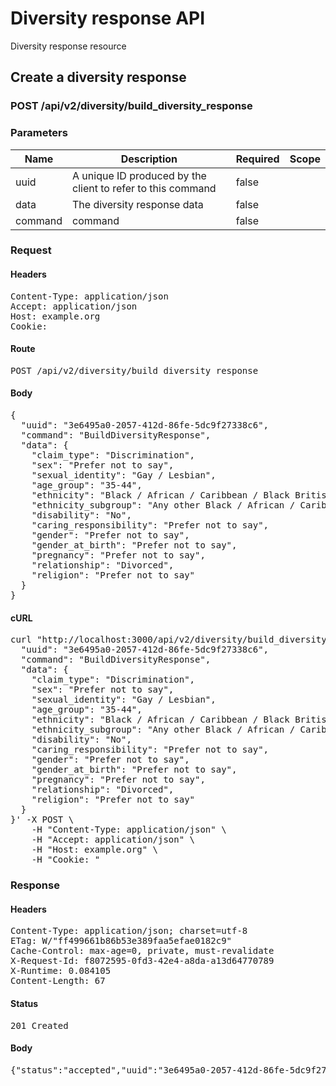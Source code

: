# Diversity response API

Diversity response resource

## Create a diversity response

### POST /api/v2/diversity/build_diversity_response

### Parameters

| Name | Description | Required | Scope |
|------|-------------|----------|-------|
| uuid | A unique ID produced by the client to refer to this command | false |  |
| data | The diversity response data | false |  |
| command |  command | false |  |

### Request

#### Headers

<pre>Content-Type: application/json
Accept: application/json
Host: example.org
Cookie: </pre>

#### Route

<pre>POST /api/v2/diversity/build_diversity_response</pre>

#### Body

<pre>{
  "uuid": "3e6495a0-2057-412d-86fe-5dc9f27338c6",
  "command": "BuildDiversityResponse",
  "data": {
    "claim_type": "Discrimination",
    "sex": "Prefer not to say",
    "sexual_identity": "Gay / Lesbian",
    "age_group": "35-44",
    "ethnicity": "Black / African / Caribbean / Black British",
    "ethnicity_subgroup": "Any other Black / African / Caribbean background",
    "disability": "No",
    "caring_responsibility": "Prefer not to say",
    "gender": "Prefer not to say",
    "gender_at_birth": "Prefer not to say",
    "pregnancy": "Prefer not to say",
    "relationship": "Divorced",
    "religion": "Prefer not to say"
  }
}</pre>

#### cURL

<pre class="request">curl &quot;http://localhost:3000/api/v2/diversity/build_diversity_response&quot; -d &#39;{
  &quot;uuid&quot;: &quot;3e6495a0-2057-412d-86fe-5dc9f27338c6&quot;,
  &quot;command&quot;: &quot;BuildDiversityResponse&quot;,
  &quot;data&quot;: {
    &quot;claim_type&quot;: &quot;Discrimination&quot;,
    &quot;sex&quot;: &quot;Prefer not to say&quot;,
    &quot;sexual_identity&quot;: &quot;Gay / Lesbian&quot;,
    &quot;age_group&quot;: &quot;35-44&quot;,
    &quot;ethnicity&quot;: &quot;Black / African / Caribbean / Black British&quot;,
    &quot;ethnicity_subgroup&quot;: &quot;Any other Black / African / Caribbean background&quot;,
    &quot;disability&quot;: &quot;No&quot;,
    &quot;caring_responsibility&quot;: &quot;Prefer not to say&quot;,
    &quot;gender&quot;: &quot;Prefer not to say&quot;,
    &quot;gender_at_birth&quot;: &quot;Prefer not to say&quot;,
    &quot;pregnancy&quot;: &quot;Prefer not to say&quot;,
    &quot;relationship&quot;: &quot;Divorced&quot;,
    &quot;religion&quot;: &quot;Prefer not to say&quot;
  }
}&#39; -X POST \
	-H &quot;Content-Type: application/json&quot; \
	-H &quot;Accept: application/json&quot; \
	-H &quot;Host: example.org&quot; \
	-H &quot;Cookie: &quot;</pre>

### Response

#### Headers

<pre>Content-Type: application/json; charset=utf-8
ETag: W/&quot;ff499661b86b53e389faa5efae0182c9&quot;
Cache-Control: max-age=0, private, must-revalidate
X-Request-Id: f8072595-0fd3-42e4-a8da-a13d64770789
X-Runtime: 0.084105
Content-Length: 67</pre>

#### Status

<pre>201 Created</pre>

#### Body

<pre>{"status":"accepted","uuid":"3e6495a0-2057-412d-86fe-5dc9f27338c6"}</pre>
